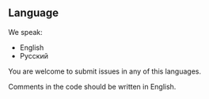 ## Language

We speak:

* English
* Русский

You are welcome to submit issues in any of this languages.

Comments in the code should be written in English.
